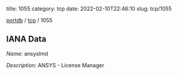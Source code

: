 title: 1055
category: tcp
date: 2022-02-10T22:46:10
slug: tcp/1055

[portdb](/) / [tcp](/category/tcp.html) / 1055


## IANA Data

_Name:_ ansyslmd

_Description:_ ANSYS - License Manager

